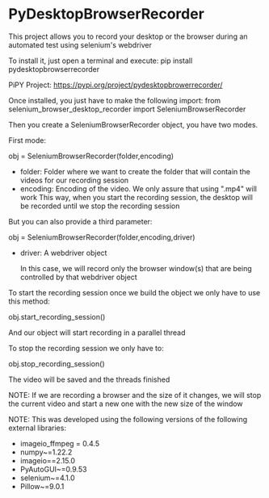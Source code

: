 # PyDesktopBrowserRecorder
 This project allows you to record your desktop or the browser during an automated test using selenium's webdriver

 To install it, just open a terminal and execute:
 pip install pydesktopbrowserrecorder

 PiPY Project: https://pypi.org/project/pydesktopbrowerrecorder/

 Once installed, you just have to make the following import:
 from selenium_browser_desktop_recorder import SeleniumBrowserRecorder
 
 Then you create a SeleniumBrowserRecorder object, you have two modes.

 First mode:

 obj = SeleniumBrowserRecorder(folder,encoding)

 - folder: Folder where we want to create the folder that will contain the videos for our recording session
 - encoding: Encoding of the video. We only assure that using ".mp4" will work
 This way, when you start the recording session, the desktop will be recorded until we stop the recording session
 
 But you can also provide a third parameter:

  obj = SeleniumBrowserRecorder(folder,encoding,driver)
  - driver: A webdriver object
  
    In this case, we will record only the browser window(s) that are being controlled by that webdriver object
  
  To start the recording session once we build the object we only have to use this method:
  
  obj.start_recording_session()
  
  And our object will start recording in a parallel thread
  
  To stop the recording session we only have to:

  obj.stop_recording_session()

  The video will be saved and the threads finished
  
  NOTE: If we are recording a browser and the size of it changes, we will stop the current video and start a new one with the new
  size of the window
 
NOTE: This was developed using the following versions of the following external libraries:
- imageio_ffmpeg = 0.4.5 
- numpy~=1.22.2 
- imageio==2.15.0 
- PyAutoGUI~=0.9.53 
- selenium~=4.1.0 
- Pillow~=9.0.1